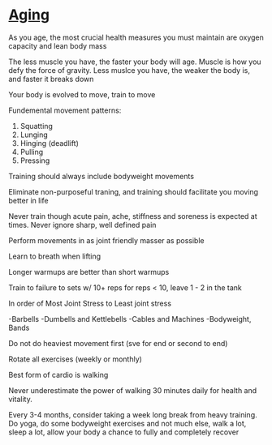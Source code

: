 # [Aging](https://mobile.twitter.com/AJA_Cortes/status/1065355151643308032)

As you age, the most crucial health measures 
you must maintain are oxygen capacity and lean body mass

The less muscle you have, the faster your body will
age. Muscle is how you defy the force of gravity.
Less muslce you have, the weaker the body is, and faster
it breaks down

Your body is evolved to move, train to move

Fundemental movement patterns:

1. Squatting
1. Lunging
1. Hinging (deadlift)
1. Pulling
1. Pressing

Training should always include bodyweight movements

Eliminate non-purposeful traning, and training should
facilitate you moving better in life

Never train though acute pain, ache, stiffness and soreness is
expected at times. Never ignore sharp, well defined pain

Perform movements in as joint friendly masser as possible

Learn to breath when lifting

Longer warmups are better than short warmups

Train to failure to sets w/ 10+ reps
for reps < 10, leave 1 - 2 in the tank

In order of Most Joint Stress to Least joint stress

-Barbells
-Dumbells and Kettlebells
-Cables and Machines
-Bodyweight, Bands

Do not do heaviest movement first (sve for end or second to end)

Rotate all exercises (weekly or monthly)

Best form of cardio is walking

Never underestimate the power of walking 
30 minutes daily for health and vitality.

Every 3-4 months, consider taking a week long break from heavy training. Do yoga, do some bodyweight exercises and not much else, 
walk a lot, sleep a lot, allow your body a chance to fully and completely recover
